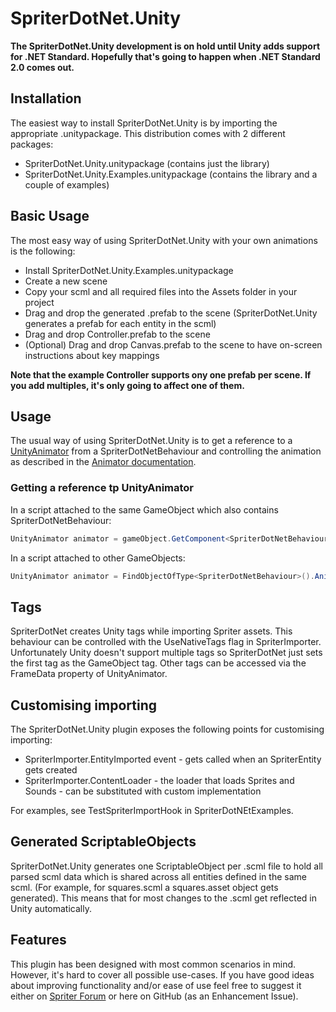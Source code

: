 # SpriterDotNet.Unity #

**The SpriterDotNet.Unity development is on hold until Unity adds support for .NET Standard. Hopefully that's going to happen when .NET Standard 2.0 comes out.**

## Installation ##

The easiest way to install SpriterDotNet.Unity is by importing the appropriate .unitypackage.
This distribution comes with 2 different packages:

* SpriterDotNet.Unity.unitypackage (contains just the library)
* SpriterDotNet.Unity.Examples.unitypackage (contains the library and a couple of examples)

## Basic Usage ##

The most easy way of using SpriterDotNet.Unity with your own animations is the following:

* Install SpriterDotNet.Unity.Examples.unitypackage
* Create a new scene
* Copy your scml and all required files into the Assets folder in your project
* Drag and drop the generated .prefab to the scene (SpriterDotNet.Unity generates a prefab for each entity in the scml)
* Drag and drop Controller.prefab to the scene
* (Optional) Drag and drop Canvas.prefab to the scene to have on-screen instructions about key mappings

**Note that the example Controller supports ony one prefab per scene. If you add multiples, it's only going to affect one of them.**

## Usage ##

The usual way of using SpriterDotNet.Unity is to get a reference to a [UnityAnimator](Assets/SpriterDotNet/UnityAnimator.cs) from a SpriterDotNetBehaviour and controlling the animation as described in the [Animator documentation](../README.md#animator).

### Getting a reference tp UnityAnimator ###

In a script attached to the same GameObject which also contains SpriterDotNetBehaviour:

```csharp
UnityAnimator animator = gameObject.GetComponent<SpriterDotNetBehaviour>().Animator;
```

In a script attached to other GameObjects:

```csharp
UnityAnimator animator = FindObjectOfType<SpriterDotNetBehaviour>().Animator;
```

## Tags ##

SpriterDotNet creates Unity tags while importing Spriter assets. This behaviour can be controlled with the UseNativeTags 
flag in SpriterImporter. Unfortunately Unity doesn't support multiple tags so SpriterDotNet just sets the first tag as the GameObject tag. Other tags can be accessed via the FrameData property of UnityAnimator.

## Customising importing ##

The SpriterDotNet.Unity plugin exposes the following points for customising importing:

* SpriterImporter.EntityImported event - gets called when an SpriterEntity gets created
* SpriterImporter.ContentLoader - the loader that loads Sprites and Sounds - can be substituted with custom implementation

For examples, see TestSpriterImportHook in SpriterDotNEtExamples. 

## Generated ScriptableObjects ##

SpriterDotNet.Unity generates one ScriptableObject per .scml file to hold all parsed scml data which is shared across all entities defined in the same scml. (For example, for squares.scml a squares.asset object gets generated). This means that for most changes to the .scml get reflected in Unity automatically.

## Features ##

This plugin has been designed with most common scenarios in mind. However, it's hard to cover all possible use-cases.
If you have good ideas about improving functionality and/or ease of use feel free to suggest it either on [Spriter Forum](http://brashmonkey.com/forum/index.php?/topic/4166-spriterdotnet-an-implementation-for-all-c-frameworks/)
or here on GitHub (as an Enhancement Issue).
